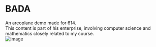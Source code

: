 # BADA
An areoplane demo made for 614.
<br/>
This content is part of his enterprise, involving computer science and mathematics closely related to my course.
<br/>
![image](python/img.png)
